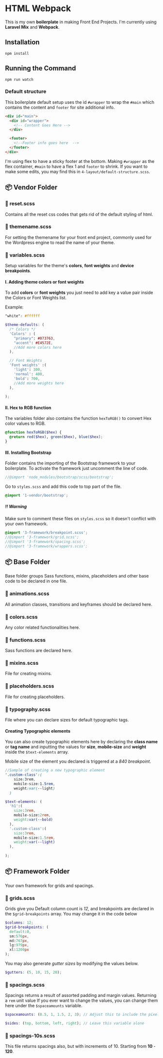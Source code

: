 <!-- Heading -->
# HTML Webpack

<!-- Description -->
This is my own **boilerplate** in making Front End Projects. I'm currently using **Laravel Mix** and **Webpack**. 

## Installation
```
npm install
```

## Running the Command
```
npm run watch
```
### Default structure
This boilerplate default setup uses the id `#wrapper` to wrap the `#main` which contains the content and `footer` for site additional info.

<!-- Markup -->
```HTML
<div id="main">
  <div id="wrapper">
    <!-- Content Goes Here -->
  </div>

  <footer>
    <!--Footer info goes here  -->
  </footer>
</div>
```

I'm using flex to have a sticky footer at the bottom. 
Making `#wrapper` as the flex container, `#main` to have a flex 1 and `footer` to shrink.
If you want to make some edits, you may find this in `4-layout/default-structure.scss`.

## :package: Vendor Folder 

### :small_blue_diamond: **reset.scss**
Contains all the reset css codes that gets rid of the default styling of html.

### :small_blue_diamond: **themename.scss**
For setting the themename for your front end project, commonly used for the Wordpress engine to read the name of your theme.

### :small_blue_diamond: **variables.scss**
Setup variables for the theme's **colors**, **font weights** and **device breakpoints**.

#### I. Adding theme colors or font weights
To add **colors** or **font weights** you just need to add key a value pair inside the Colors or Font Weights list.

Example:

```SCSS
"white": #ffffff
```

```SCSS
$theme-defaults: (
  /* Colors */
  'Colors' : (
    "primary": #073763, 
    "accent": #E4572E,
    //Add more colors here
  ),

  // Font Weights
  'Font weights' :(
    'light': 300,
    'normal': 400,
    'bold': 700,
    //Add more weights here
  ),
  
);
```
#### II. Hex to RGB function
The variables folder also contains the function `hexToRGB()` to convert Hex color values to RGB.

```SCSS
@function hexToRGB($hex) {
  @return red($hex), green($hex), blue($hex);
}
```

#### III. Installing Bootstrap
Folder contains the importing of the Bootstrap framework to your boilerplate. To activate the framework just uncomment the line of code. 
```SCSS
//@import 'node_modules/bootstrap/scss/bootstrap';
```
Go to `styles.scss` and add this code to top part of the file.
```SCSS
@import '1-vendor/bootstrap';
```
##### :bangbang: Warning
Make sure to comment these files on `styles.scss` so it doesn't conflict with your own framework.

```SCSS
@import '3-framework/breakpoint.scss';
//@import '3-framework/grid.scss';
//@import '3-framework/spacing.scss';
//@import '3-framework/wrappers.scss';
```

## :package: Base Folder
Base folder groups Sass functions, mixins, placeholders and other base code to be declared in one file.
### :small_blue_diamond: **animations.scss**
All animation classes, transitions and keyframes should be declared here.
### :small_blue_diamond: **colors.scss**
Any color related functionalities here.
### :small_blue_diamond: **functions.scss**
Sass functions are declared here.
### :small_blue_diamond: **mixins.scss**
File for creating mixins.
### :small_blue_diamond: **placeholders.scss**
File for creating placeholders.
### :small_blue_diamond: **typography.scss**
File where you can declare sizes for default typographic tags.

#### Creating Typographic elements
You can also create typographic elements here by declaring the **class name** or **tag name** and inputting the values for **size**, **mobile-size** and **weight** inside the `$text-elements` array.

Mobile size of the element you declared is triggered at a *840 breakpoint*.
```SCSS
//Sample of creating a new typographic element
'.custom-class':(
    size:3rem,
    mobile-size:1.5rem,
    weight:var(--light)
  )
```

```SCSS
$text-elements: (
  'h1':(
    size:3rem,
    mobile-size:2rem,
    weight:var(--bold)
  ),
  '.custom-class':(
    size:3rem,
    mobile-size:1.5rem,
    weight:var(--light)
  ),
  
);
```
## :package: Framework Folder
Your own framework for grids and spacings.

### :small_blue_diamond: **grids.scss**
Grids give you Default column count is *12*, and breakpoints are declared in the `$grid-breakpoints` array.
You may change it in the code below

```SCSS
$columns: 12;
$grid-breakpoints: (
  default:0,
  sm:576px,
  md:767px,
  lg:979px,  
  xl:1200px
);
```

You may also generate *gutter sizes* by modifying the values below. 

```SCSS
$gutters: (5, 10, 15, 20);
```

### :small_blue_diamond: **spacings.scss**
Spacings returns a result of assorted padding and margin values. Returning a `rem` unit value
If you ever want to change the values, you can change them here under the `$spaceamounts` variable.

```SCSS
$spaceamounts: (0.5, 1, 1.5, 2, 3); // Adjust this to include the pixel amounts you need.

$sides: (top, bottom, left, right); // Leave this variable alone

```

### :small_blue_diamond: **spacings-10s.scss**
This file returns spacings also, but with increments of 10. Starting from **10** - **120**.